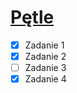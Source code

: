 # [Pętle](http://wbzyl.inf.ug.edu.pl/c/elementarz-2)

* [X] Zadanie 1
* [X] Zadanie 2
* [ ] Zadanie 3
* [X] Zadanie 4
